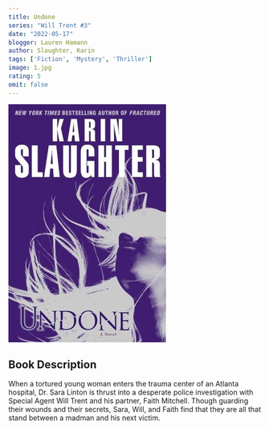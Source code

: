 ```yaml
---
title: Undone
series: "Will Trent #3"
date: "2022-05-17"
blogger: Lauren Hamann
author: Slaughter, Karin
tags: ['Fiction', 'Mystery', 'Thriller']
image: 1.jpg
rating: 5
omit: false
---
```


![Book Cover](1.jpg)

## Book Description

When a tortured young woman enters the trauma center of an Atlanta hospital, Dr. Sara Linton is thrust into a desperate police investigation with Special Agent Will Trent and his partner, Faith Mitchell. Though guarding their wounds and their secrets, Sara, Will, and Faith find that they are all that stand between a madman and his next victim.
